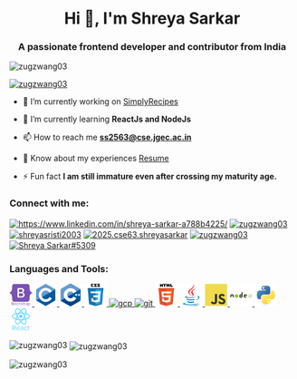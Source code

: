 <h1 align="center">Hi 👋, I'm Shreya Sarkar</h1>
<h3 align="center">A passionate frontend developer and contributor from India</h3>

<p align="left"> <img src="https://komarev.com/ghpvc/?username=zugzwang03&label=Profile%20views&color=0e75b6&style=flat" alt="zugzwang03" /> </p>

<p align="left"> <a href="https://github.com/ryo-ma/github-profile-trophy"><img src="https://github-profile-trophy.vercel.app/?username=zugzwang03" alt="zugzwang03" /></a> </p>

- 🔭 I’m currently working on [SimplyRecipes](https://zugzwang03.github.io/SimplyRecipes/)

- 🌱 I’m currently learning **ReactJs and NodeJs**

- 📫 How to reach me **ss2563@cse.jgec.ac.in**

- 📄 Know about my experiences [Resume](https://drive.google.com/file/d/1Y7YR-Ezq06NnNYGh86s7LYljWcTQFjyW/view?usp=sharing&usp=embed_facebook)

- ⚡ Fun fact **I am still immature even after crossing my maturity age.**

<h3 align="left">Connect with me:</h3>
<p align="left">
<a href="https://linkedin.com/in/https://www.linkedin.com/in/shreya-sarkar-a788b4225/" target="blank"><img align="center" src="https://raw.githubusercontent.com/rahuldkjain/github-profile-readme-generator/master/src/images/icons/Social/linked-in-alt.svg" alt="https://www.linkedin.com/in/shreya-sarkar-a788b4225/" height="30" width="40" /></a>
<a href="https://www.codechef.com/users/zugzwang03" target="blank"><img align="center" src="https://cdn.jsdelivr.net/npm/simple-icons@3.1.0/icons/codechef.svg" alt="zugzwang03" height="30" width="40" /></a>
<a href="https://www.hackerrank.com/shreyasristi2003" target="blank"><img align="center" src="https://raw.githubusercontent.com/rahuldkjain/github-profile-readme-generator/master/src/images/icons/Social/hackerrank.svg" alt="shreyasristi2003" height="30" width="40" /></a>
<a href="https://codeforces.com/profile/2025.cse63.shreyasarkar" target="blank"><img align="center" src="https://raw.githubusercontent.com/rahuldkjain/github-profile-readme-generator/master/src/images/icons/Social/codeforces.svg" alt="2025.cse63.shreyasarkar" height="30" width="40" /></a>
<a href="https://www.leetcode.com/zugzwang03" target="blank"><img align="center" src="https://raw.githubusercontent.com/rahuldkjain/github-profile-readme-generator/master/src/images/icons/Social/leet-code.svg" alt="zugzwang03" height="30" width="40" /></a>
<a href="https://discord.gg/Shreya Sarkar#5309" target="blank"><img align="center" src="https://raw.githubusercontent.com/rahuldkjain/github-profile-readme-generator/master/src/images/icons/Social/discord.svg" alt="Shreya Sarkar#5309" height="30" width="40" /></a>
</p>

<h3 align="left">Languages and Tools:</h3>
<p align="left"> <a href="https://getbootstrap.com" target="_blank" rel="noreferrer"> <img src="https://raw.githubusercontent.com/devicons/devicon/master/icons/bootstrap/bootstrap-plain-wordmark.svg" alt="bootstrap" width="40" height="40"/> </a> <a href="https://www.cprogramming.com/" target="_blank" rel="noreferrer"> <img src="https://raw.githubusercontent.com/devicons/devicon/master/icons/c/c-original.svg" alt="c" width="40" height="40"/> </a> <a href="https://www.w3schools.com/cpp/" target="_blank" rel="noreferrer"> <img src="https://raw.githubusercontent.com/devicons/devicon/master/icons/cplusplus/cplusplus-original.svg" alt="cplusplus" width="40" height="40"/> </a> <a href="https://www.w3schools.com/css/" target="_blank" rel="noreferrer"> <img src="https://raw.githubusercontent.com/devicons/devicon/master/icons/css3/css3-original-wordmark.svg" alt="css3" width="40" height="40"/> </a> <a href="https://cloud.google.com" target="_blank" rel="noreferrer"> <img src="https://www.vectorlogo.zone/logos/google_cloud/google_cloud-icon.svg" alt="gcp" width="40" height="40"/> </a> <a href="https://git-scm.com/" target="_blank" rel="noreferrer"> <img src="https://www.vectorlogo.zone/logos/git-scm/git-scm-icon.svg" alt="git" width="40" height="40"/> </a> <a href="https://www.w3.org/html/" target="_blank" rel="noreferrer"> <img src="https://raw.githubusercontent.com/devicons/devicon/master/icons/html5/html5-original-wordmark.svg" alt="html5" width="40" height="40"/> </a> <a href="https://www.java.com" target="_blank" rel="noreferrer"> <img src="https://raw.githubusercontent.com/devicons/devicon/master/icons/java/java-original.svg" alt="java" width="40" height="40"/> </a> <a href="https://developer.mozilla.org/en-US/docs/Web/JavaScript" target="_blank" rel="noreferrer"> <img src="https://raw.githubusercontent.com/devicons/devicon/master/icons/javascript/javascript-original.svg" alt="javascript" width="40" height="40"/> </a> <a href="https://nodejs.org" target="_blank" rel="noreferrer"> <img src="https://raw.githubusercontent.com/devicons/devicon/master/icons/nodejs/nodejs-original-wordmark.svg" alt="nodejs" width="40" height="40"/> </a> <a href="https://www.python.org" target="_blank" rel="noreferrer"> <img src="https://raw.githubusercontent.com/devicons/devicon/master/icons/python/python-original.svg" alt="python" width="40" height="40"/> </a> <a href="https://reactjs.org/" target="_blank" rel="noreferrer"> <img src="https://raw.githubusercontent.com/devicons/devicon/master/icons/react/react-original-wordmark.svg" alt="react" width="40" height="40"/> </a> </p>

<p><img align="left" src="https://github-readme-stats.vercel.app/api/top-langs?username=zugzwang03&show_icons=true&locale=en&layout=compact" alt="zugzwang03" /></p>

<p>&nbsp;<img align="center" src="https://github-readme-stats.vercel.app/api?username=zugzwang03&show_icons=true&locale=en" alt="zugzwang03" /></p>

<p><img align="center" src="https://github-readme-streak-stats.herokuapp.com/?user=zugzwang03&" alt="zugzwang03" /></p>
